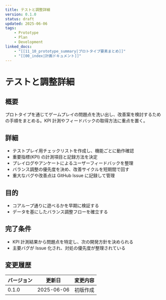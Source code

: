 ```yaml
---
title: テストと調整詳細
version: 0.1.0
status: draft
updated: 2025-06-06
tags:
    - Prototype
    - Plan
    - Development
linked_docs:
    - "[[11_10_prototype_summary|プロトタイプ要素まとめ]]"
    - "[[00_index|計画ドキュメント]]"
---
```


# テストと調整詳細

## 概要

プロトタイプを通じてゲームプレイの問題点を洗い出し、改善案を検討するための手順をまとめる。KPI 計測やフィードバックの取得方法に重点を置く。

## 詳細

- テストプレイ用チェックリストを作成し、機能ごとに動作確認
- 重要指標(KPI) の計測項目と記録方法を決定
- プレイログやアンケートによるユーザーフィードバックを整理
- バランス調整の優先度を決め、改善サイクルを短期間で回す
- 重大なバグや改善点は GitHub Issue に記録して管理

## 目的

- コアループ通りに遊べるかを早期に検証する
- データを基にしたバランス調整フローを確立する

## 完了条件

- KPI 計測結果から問題点を特定し、次の開発方針を決められる
- 主要バグが Issue 化され、対処の優先度が整理されている

## 変更履歴

| バージョン | 更新日     | 変更内容 |
| ---------- | ---------- | -------- |
| 0.1.0      | 2025-06-06 | 初版作成 |

